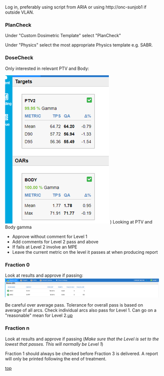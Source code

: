 Log in, preferably using script from ARIA or using http://onc-sunjob1 if outside VLAN.

### PlanCheck

Under "Custom Dosimetric Template" select "PlanCheck"

Under "Physics" select the most appropriate Physics template e.g. SABR.

### DoseCheck

Only interested in relevant PTV and Body:

![Dosecheck criteria](images/plancheck_targets.png)
)
Looking at PTV and Body gamma
- Approve without comment for Level 1
- Add comments for Level 2 pass and above
- If fails at Level 2 involve an MPE
- Leave the current metric on the level it passes at when producing report

### Fraction 0

Look at results and approve if passing:
![F0 beams](images/f0_beams.png)

Be careful over average pass. Tolerance for overall pass is based on average of all arcs. Check individual arcs also pass for Level 1. Can go on a "reasonable" mean for Level 2.[up](README.md)

### Fraction n

Look at results and approve if passing (_Make sure that the Level is set to the lowest that passes. This will normally be Level 1_)

Fraction 1 should always be checked before Fraction 3 is delivered. A report will only be printed following the end of treatment.

[top](../README.md)
